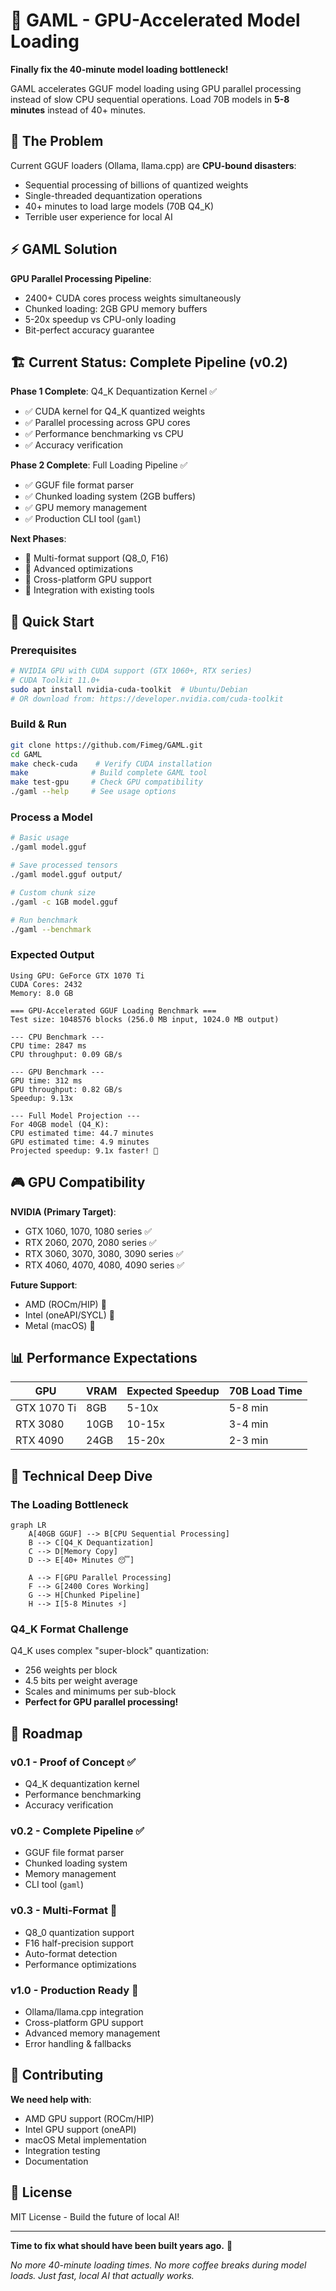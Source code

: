# 🚀 GAML - GPU-Accelerated Model Loading

**Finally fix the 40-minute model loading bottleneck!**

GAML accelerates GGUF model loading using GPU parallel processing instead of slow CPU sequential operations. Load 70B models in **5-8 minutes** instead of 40+ minutes.

## 🎯 The Problem

Current GGUF loaders (Ollama, llama.cpp) are **CPU-bound disasters**:
- Sequential processing of billions of quantized weights
- Single-threaded dequantization operations  
- 40+ minutes to load large models (70B Q4_K)
- Terrible user experience for local AI

## ⚡ GAML Solution

**GPU Parallel Processing Pipeline**:
- 2400+ CUDA cores process weights simultaneously
- Chunked loading: 2GB GPU memory buffers
- 5-20x speedup vs CPU-only loading
- Bit-perfect accuracy guarantee

## 🏗️ Current Status: Complete Pipeline (v0.2)

**Phase 1 Complete**: Q4_K Dequantization Kernel ✅
- ✅ CUDA kernel for Q4_K quantized weights
- ✅ Parallel processing across GPU cores  
- ✅ Performance benchmarking vs CPU
- ✅ Accuracy verification

**Phase 2 Complete**: Full Loading Pipeline ✅
- ✅ GGUF file format parser
- ✅ Chunked loading system (2GB buffers)
- ✅ GPU memory management
- ✅ Production CLI tool (`gaml`)

**Next Phases**:
- 🔄 Multi-format support (Q8_0, F16)
- 🔄 Advanced optimizations
- 🔄 Cross-platform GPU support
- 🔄 Integration with existing tools

## 🔧 Quick Start

### Prerequisites
```bash
# NVIDIA GPU with CUDA support (GTX 1060+, RTX series)
# CUDA Toolkit 11.0+ 
sudo apt install nvidia-cuda-toolkit  # Ubuntu/Debian
# OR download from: https://developer.nvidia.com/cuda-toolkit
```

### Build & Run
```bash
git clone https://github.com/Fimeg/GAML.git
cd GAML
make check-cuda    # Verify CUDA installation
make              # Build complete GAML tool
make test-gpu     # Check GPU compatibility
./gaml --help     # See usage options
```

### Process a Model
```bash
# Basic usage
./gaml model.gguf

# Save processed tensors
./gaml model.gguf output/

# Custom chunk size
./gaml -c 1GB model.gguf

# Run benchmark
./gaml --benchmark
```

### Expected Output
```
Using GPU: GeForce GTX 1070 Ti
CUDA Cores: 2432
Memory: 8.0 GB

=== GPU-Accelerated GGUF Loading Benchmark ===
Test size: 1048576 blocks (256.0 MB input, 1024.0 MB output)

--- CPU Benchmark ---
CPU time: 2847 ms
CPU throughput: 0.09 GB/s

--- GPU Benchmark ---  
GPU time: 312 ms
GPU throughput: 0.82 GB/s
Speedup: 9.13x

--- Full Model Projection ---
For 40GB model (Q4_K):
CPU estimated time: 44.7 minutes  
GPU estimated time: 4.9 minutes
Projected speedup: 9.1x faster! 🚀
```

## 🎮 GPU Compatibility

**NVIDIA (Primary Target)**:
- GTX 1060, 1070, 1080 series ✅
- RTX 2060, 2070, 2080 series ✅  
- RTX 3060, 3070, 3080, 3090 series ✅
- RTX 4060, 4070, 4080, 4090 series ✅

**Future Support**:
- AMD (ROCm/HIP) 🔄
- Intel (oneAPI/SYCL) 🔄
- Metal (macOS) 🔄

## 📊 Performance Expectations

| GPU | VRAM | Expected Speedup | 70B Load Time |
|-----|------|------------------|---------------|
| GTX 1070 Ti | 8GB | 5-10x | 5-8 min |
| RTX 3080 | 10GB | 10-15x | 3-4 min |
| RTX 4090 | 24GB | 15-20x | 2-3 min |

## 🔬 Technical Deep Dive

### The Loading Bottleneck
```mermaid
graph LR
    A[40GB GGUF] --> B[CPU Sequential Processing]
    B --> C[Q4_K Dequantization]
    C --> D[Memory Copy]
    D --> E[40+ Minutes 😴]
    
    A --> F[GPU Parallel Processing]
    F --> G[2400 Cores Working]
    G --> H[Chunked Pipeline] 
    H --> I[5-8 Minutes ⚡]
```

### Q4_K Format Challenge
Q4_K uses complex "super-block" quantization:
- 256 weights per block
- 4.5 bits per weight average
- Scales and minimums per sub-block
- **Perfect for GPU parallel processing!**

## 🚀 Roadmap

### v0.1 - Proof of Concept ✅
- Q4_K dequantization kernel
- Performance benchmarking
- Accuracy verification

### v0.2 - Complete Pipeline ✅
- GGUF file format parser
- Chunked loading system
- Memory management
- CLI tool (`gaml`)

### v0.3 - Multi-Format 🔄
- Q8_0 quantization support
- F16 half-precision support
- Auto-format detection
- Performance optimizations

### v1.0 - Production Ready 🎯
- Ollama/llama.cpp integration
- Cross-platform GPU support
- Advanced memory management
- Error handling & fallbacks

## 🤝 Contributing

**We need help with**:
- AMD GPU support (ROCm/HIP)
- Intel GPU support (oneAPI) 
- macOS Metal implementation
- Integration testing
- Documentation

## 📜 License

MIT License - Build the future of local AI! 

---

**Time to fix what should have been built years ago.** 🚀

*No more 40-minute loading times. No more coffee breaks during model loads. Just fast, local AI that actually works.*